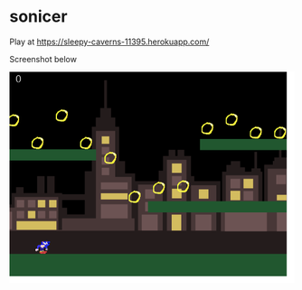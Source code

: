 # sonicer

Play at https://sleepy-caverns-11395.herokuapp.com/

Screenshot below 

![Gameplay](gamepic.PNG)

